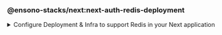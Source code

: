 <!-- markdownlint-disable MD041 -->

### @ensono-stacks/next:next-auth-redis-deployment

<details>
<summary>Configure Deployment & Infra to support Redis in your Next application</summary>

The next-auth-redis-deployment generator will add required Redis config into your existing Next app with Next-auth.

## Prerequisites

An existing [Next](https://nextjs.org/) application with Next-auth. Use the `@ensono-stacks/next:next-auth` generator to add this into your application

## Usage

```bash
nx g @ensono-stacks/next:next-auth-redis-deployment
```

### Command line arguments

The following command line arguments are available:

| Option    | Description             | Type   | Accepted Values | Default |
| --------- | ----------------------- | ------ | --------------- | ------- |
| --project | The name of the project | string | string          | N/A     |

### Generator Output

When infrastructure is detected for the application, these files will be enhanced to cater for Redis:

- "app-name"/build/values[-prod].yaml files will have 3 new entries added for redis

```yaml
redisURL: ""
nextAuthSecret: ""
nextAuthURL: <app-name>.<internal/external domain>
```

- "app-name"/terraform/main.tf will have a new azurerm_redis_cache resource added. The variables.tf file will have these corresponding variables defined

```typescript
resource "azurerm_redis_cache" "default_primary" {
  name                = var.redis_name
  location            = var.redis_resource_group_location
  resource_group_name = var.redis_resource_group_name
  capacity            = var.redis_capacity
  family              = var.redis_family
  sku_name            = var.redis_sku_name
  minimum_tls_version = var.minimum_tls_version
}
```

- "app-name"/terraform/[prod/nonprod].tfvars will have additional variables added.

```typescript
redis_name =
  "<company>-<domain>-<prod/nonprod>-<cloud region>-<business component>";
redis_resource_group_location = "%REPLACE%";
redis_resource_group_name =
  "<company>-<domain>-<prod/nonprod>-<cloud region>-<business component>";
```

:::warning
Be sure to update the redis_resource_group_location value
:::

- "app-name"/terraform/outputs.tf will have the redis_connection_string added

```typescript
output "redis_connection_string" {
  sensitive = true
  value     = "rediss://:${azurerm_redis_cache.default_primary.primary_access_key}@${azurerm_redis_cache.default_primary.hostname}:${azurerm_redis_cache.default_primary.ssl_port}"
}
```

- "app-name"/.env.local will have the REDIS_URL env variable added and set

```typescript
REDIS_URL=localhost:6379
```

- "app-name"/project.json will have the helm-upgrade commands updated to use the NEXTAUTH_SECRET

```typescript
"helm-upgrade": {
      "executor": "nx:run-commands",
      "options": {
        "commands": [
          {
            "command": "helm upgrade [... unchanged ...] --set nextAuthSecret=\\\"$NEXTAUTH_SECRET\\\"",
            "forwardAllArgs": false
          }
        ],
        "cwd": "apps/baseline-next-app/build/terraform"
      },
      "configurations": {
        "prod": {
          "commands": [
            {
              "command": "helm upgrade [... unchanged ...] --set nextAuthSecret=\\\"$NEXTAUTH_SECRET\\\"",
              "forwardAllArgs": false
            }
          ]
        }
      }
```

:::warning
For Azure DevOps, the **NEXTAUTH_SECRET** needs to be added to the `<company\>-<component\>-<domain\>-nonprod` and `<company\>-<component\>-<domain\>-prod`' variable groups
:::

</details>
